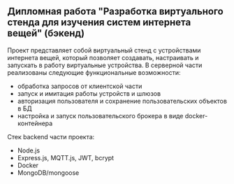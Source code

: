 ## Дипломная работа "Разработка виртуального стенда для изучения систем интернета вещей" (бэкенд)
Проект представляет собой виртуальный стенд с устройствами интернета вещей, который позволяет создавать, настраивать и запускать в работу виртуальные устройства. 
В серверной части реализованы следующие функциональные возможности:
- обработка запросов от клиентской части
- запуск и имитация работы устройств и шлюзов
- авторизация пользователя и сохранение пользовательских объектов в БД
- настройка и запуск пользовательского брокера в виде docker-контейнера

Стек backend части проекта:
- Node.js
- Express.js, MQTT.js, JWT, bcrypt
- Docker
- MongoDB/mongoose
